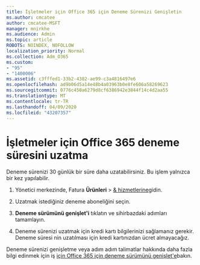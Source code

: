 ```yaml
---
title: İşletmeler için Office 365 için Deneme Sürenizi Genişletin
ms.author: cmcatee
author: cmcatee-MSFT
manager: mnirkhe
ms.audience: Admin
ms.topic: article
ROBOTS: NOINDEX, NOFOLLOW
localization_priority: Normal
ms.collection: Adm_O365
ms.custom:
- "95"
- "1400006"
ms.assetid: c3fffed1-33b2-4382-ae99-c3a4816497e6
ms.openlocfilehash: ad9b06d5a14e48b4a03963b0e8fe606a58269623
ms.sourcegitcommit: 0776c450a6279d8cf6386942e3844f14c4d2aa55
ms.translationtype: MT
ms.contentlocale: tr-TR
ms.lasthandoff: 04/09/2020
ms.locfileid: "43207357"
---
```

# <a name="extend-your-trial-for-office-365-for-business"></a>İşletmeler için Office 365 deneme süresini uzatma

Deneme sürenizi 30 günlük bir süre daha uzatabilirsiniz. Bu işlem yalnızca bir kez yapılabilir.
  
1. Yönetici merkezinde, Fatura **Ürünleri** \> [& hizmetlerine](https://portal.office.com/adminportal/home#/subscriptions)gidin.

2. Uzatmak istediğiniz deneme aboneliğini seçin.

3. **Deneme sürümünü genişlet'i** tıklatın ve sihirbazdaki adımları tamamlayın.

4. Deneme sürenizi uzatmak için kredi kartı bilgilerinizi sağlamanız gerekir. Deneme süresi nin uzatılması için kredi kartınızdan ücret almayacağız.

Deneme sürenizi genişletme veya adım adım talimatlar hakkında daha fazla bilgi edinmek için iş [için Office 365 için deneme sürümünü genişlet'e](https://docs.microsoft.com/microsoft-365/commerce/extend-your-trial)bakın.
